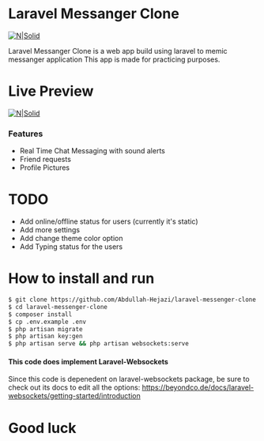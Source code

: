 # Laravel Messanger Clone

[![N|Solid](https://messanger.abdullah-hejazi.com/preview.JPG)](https://messanger.abdullah-hejazi.com)

Laravel Messanger Clone is a web app build using laravel to memic messanger application
This app is made for practicing purposes.

# Live Preview
[![N|Solid](https://messanger.abdullah-hejazi.com/live.png)](https://messanger.abdullah-hejazi.com)


### Features
  - Real Time Chat Messaging with sound alerts
  - Friend requests
  - Profile Pictures

# TODO

  - Add online/offline status for users (currently it's static)
  - Add more settings
  - Add change theme color option
  - Add Typing status for the users


# How to install and run
```sh
$ git clone https://github.com/Abdullah-Hejazi/laravel-messenger-clone.git
$ cd laravel-messenger-clone
$ composer install
$ cp .env.example .env
$ php artisan migrate
$ php artisan key:gen
$ php artisan serve && php artisan websockets:serve
```

#### This code does implement Laravel-Websockets
Since this code is depenedent on laravel-websockets package, be sure to check out its docs to edit all the options:
https://beyondco.de/docs/laravel-websockets/getting-started/introduction


# Good luck